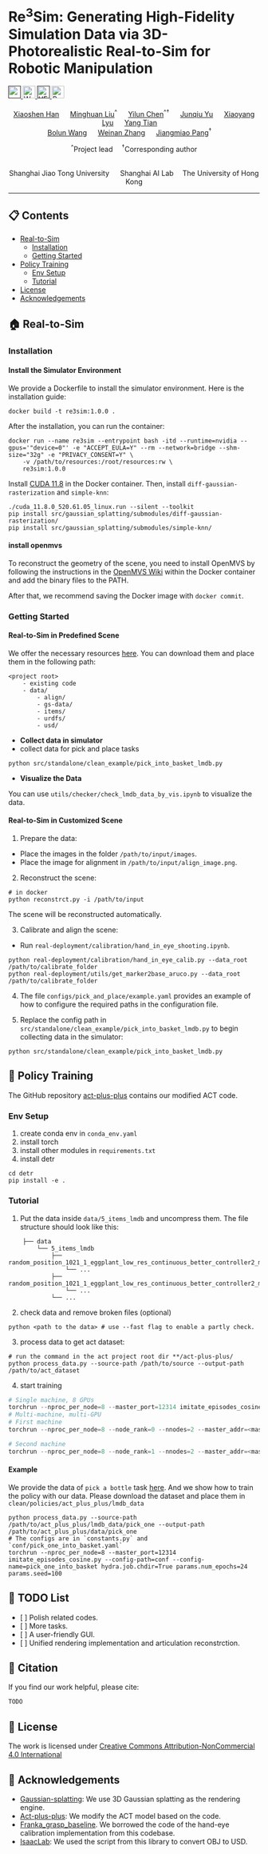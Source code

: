 # Re<sup>3</sup>Sim: Generating High-Fidelity Simulation Data via 3D-Photorealistic Real-to-Sim for Robotic Manipulation

<a href="" target="_blank">
    <img alt="arXiv" src="https://img.shields.io/badge/arXiv-RE3SIM-red?logo=arxiv" height="25" />
</a>
<a href="http://xshenhan.github.io/Re3Sim/" target="_blank">
    <img alt="Website" src="https://img.shields.io/badge/🌎_Website-RE3SIM-blue.svg" height="25" />
</a>
<a href="" target="_blank">
    <img alt="HF Model: RoboVLMs" src="https://img.shields.io/badge/%F0%9F%A4%97%20_Data-RE3SIM-ffc107?color=ffc107&logoColor=white" height="25" />
</a>
<a href="https://www.python.org/" target="_blank">
    <img alt="Python 3.10" src="https://img.shields.io/badge/Python-%3E=3.10-blue" height="25" />
</a>
<div align="center">
    <br>
<div style="text-align: center;">
    <a href="https://scholar.google.com/citations?hl=en&user=Mo8I5WMAAAAJ"  target="_blank">Xiaoshen Han</a> &emsp;
    <a href="https://minghuanliu.com/"  target="_blank">Minghuan Liu</a><sup>^</sup> &emsp;
    <a href="https://yilunchen.com/about/"  target="_blank">Yilun Chen</a><sup>^&dagger;</sup> &emsp;
    <a href="" target="_blank">Junqiu Yu</a> &emsp;
    <a href="https://shawlyu.github.io" target="_blank">Xiaoyang Lyu</a> &emsp;
    <a href="https://github.com/Nimolty?tab=overview&from=2024-01-01&to=2024-01-31"  target="_blank">Yang Tian</a> &emsp;
    <br>
    <a href=""  target="_blank">Bolun Wang</a> &emsp;
    <a href="https://wnzhang.net" target="_blank">Weinan Zhang</a> &emsp;
    <a href="https://oceanpang.github.io" target="_blank">Jiangmiao Pang</a><sup>&dagger;</sup> &emsp;
    <br>
    <p style="text-align: center; margin-bottom: 0;">
        <span class="author-note"><sup>^</sup>Project lead</span>&emsp;
        <span class="author-note"><sup>&dagger;</sup>Corresponding author</span>
    </p>
<br>
<p style="text-align: center;">
    Shanghai Jiao Tong University &emsp; Shanghai AI Lab &emsp;The University of Hong Kong</p>
</div>
</div>

<hr>



## 📋 Contents

- [Real-to-Sim](#-real-to-sim)
    - [Installation](#installation)
    - [Getting Started](#getting-started)
- [Policy Training](#-policy-training)
    - [Env Setup](#env-setup)
    - [Tutorial](#tutorial)
- [License](#-license)
- [Acknowledgements](#-acknowledgements)

## 🏠 Real-to-Sim

### Installation

#### Install the Simulator Environment

We provide a Dockerfile to install the simulator environment. Here is the installation guide:

```shell
docker build -t re3sim:1.0.0 .
```

After the installation, you can run the container:

```shell
docker run --name re3sim --entrypoint bash -itd --runtime=nvidia --gpus='"device=0"' -e "ACCEPT_EULA=Y" --rm --network=bridge --shm-size="32g" -e "PRIVACY_CONSENT=Y" \
    -v /path/to/resources:/root/resources:rw \
    re3sim:1.0.0
```

Install [CUDA 11.8](https://developer.download.nvidia.com/compute/cuda/11.8.0/local_installers/cuda_11.8.0_520.61.05_linux.run) in the Docker container. Then, install `diff-gaussian-rasterization` and `simple-knn`:

```shell
./cuda_11.8.0_520.61.05_linux.run --silent --toolkit
pip install src/gaussian_splatting/submodules/diff-gaussian-rasterization/
pip install src/gaussian_splatting/submodules/simple-knn/
```

#### install openmvs 

To reconstruct the geometry of the scene, you need to install OpenMVS by following the instructions in the [OpenMVS Wiki](https://github.com/cdcseacave/openMVS/wiki/Building) within the Docker container and add the binary files to the PATH.

After that, we recommend saving the Docker image with `docker commit`.

### Getting Started

#### Real-to-Sim in Predefined Scene

We offer the necessary resources [here](https://huggingface.co/datasets/RE3SIM/sim-resources). You can download them and place them in the following path:

```
<project root>
    - existing code
    - data/
        - align/
        - gs-data/
        - items/
        - urdfs/
        - usd/
```

- **Collect data in simulator**
- collect data for pick and place tasks
```shell
python src/standalone/clean_example/pick_into_basket_lmdb.py
```

- **Visualize the Data**

You can use `utils/checker/check_lmdb_data_by_vis.ipynb` to visualize the data.

#### Real-to-Sim in Customized Scene

1. Prepare the data:

- Place the images in the folder `/path/to/input/images`.
- Place the image for alignment in `/path/to/input/align_image.png`.

2. Reconstruct the scene:

```shell
# in docker
python reconstrct.py -i /path/to/input
```

The scene will be reconstructed automatically.

3. Calibrate and align the scene:

- Run `real-deployment/calibration/hand_in_eye_shooting.ipynb`.

```shell
python real-deployment/calibration/hand_in_eye_calib.py --data_root /path/to/calibrate_folder
python real-deployment/utils/get_marker2base_aruco.py --data_root /path/to/calibrate_folder
```

4. The file `configs/pick_and_place/example.yaml` provides an example of how to configure the required paths in the configuration file.

5. Replace the config path in `src/standalone/clean_example/pick_into_basket_lmdb.py` to begin collecting data in the simulator:

```shell
python src/standalone/clean_example/pick_into_basket_lmdb.py
```

## 🤖 Policy Training
The GitHub repository [act-plus-plus](https://github.com/xshenhan/act-plus-plus) contains our modified ACT code. 

### Env Setup
1. create conda env in `conda_env.yaml`
2. install torch
3. install other modules in `requirements.txt`
4. install detr
```shell
cd detr
pip install -e .
```
### Tutorial
1. Put the data inside `data/5_items_lmdb` and uncompress them. The file structure should look like this:
```
    ├── data
        └── 5_items_lmdb 
            ├── random_position_1021_1_eggplant_low_res_continuous_better_controller2_multi_item_filtered_30_lmdb
                └── ...
            ├── random_position_1021_1_eggplant_low_res_continuous_better_controller2_multi_item_filtered_45_lmdb
                └── ... 
            └── ...
```
2. check data and remove broken files (optional)
```shell
python <path to the data> # use --fast flag to enable a partly check.
```
3. process data to get act dataset:
```shell
# run the command in the act project root dir **/act-plus-plus/
python process_data.py --source-path /path/to/source --output-path /path/to/act_dataset 
```

4.  start training
```python
# Single machine, 8 GPUs
torchrun --nproc_per_node=8 --master_port=12314 imitate_episodes_cosine.py --config-path=conf --config-name=<config name> hydra.job.chdir=True params.num_epochs=24 params.seed=100
# Multi-machine, multi-GPU
# First machine
torchrun --nproc_per_node=8 --node_rank=0 --nnodes=2 --master_addr=<master ip> --master_port=12314 imitate_episodes_cosine.py --config-path=conf --config-name=<config name> hydra.job.chdir=True params.num_epochs=24 params.seed=100

# Second machine
torchrun --nproc_per_node=8 --node_rank=1 --nnodes=2 --master_addr=<master ip> --master_port=12314 imitate_episodes_cosine.py --config-path=conf --config-name=<config name> hydra.job.chdir=True params.num_epochs=24 params.seed=100
```

#### Example
We provide the data of `pick a bottle` task [here](https://huggingface.co/datasets/RE3SIM/act-dataset). And we show how to train the policy with our data. Please download the dataset and place them in `clean/policies/act_plus_plus/lmdb_data` 
```shell
python process_data.py --source-path /path/to/act_plus_plus/lmdb_data/pick_one --output-path /path/to/act_plus_plus/data/pick_one
# The configs are in `constants.py` and `conf/pick_one_into_basket.yaml`
torchrun --nproc_per_node=8 --master_port=12314 imitate_episodes_cosine.py --config-path=conf --config-name=pick_one_into_basket hydra.job.chdir=True params.num_epochs=24 params.seed=100
```

## 📝 TODO List

- \[ \] Polish related codes.
- \[ \] More tasks.
- \[ \] A user-friendly GUI.
- \[ \] Unified rendering implementation and articulation reconstrction.

## 🔗 Citation

If you find our work helpful, please cite:

```latex
TODO
```

## 📄 License

The work is licensed under <a href="https://creativecommons.org/licenses/by-nc/4.0/" target="_blank">Creative Commons Attribution-NonCommercial 4.0 International</a>

## 👏 Acknowledgements

- [Gaussian-splatting](https://github.com/graphdeco-inria/gaussian-splatting): We use 3D Gaussian splatting as the rendering engine.
- [Act-plus-plus](https://github.com/MarkFzp/act-plus-plus): We modify the ACT model based on the code.
- [Franka_grasp_baseline](https://github.com/jimazeyu/franka_grasp_baseline). We borrowed the code of the hand-eye calibration implementation from this codebase.
- [IsaacLab](https://github.com/isaac-sim/IsaacLab): We used the script from this library to convert OBJ to USD.